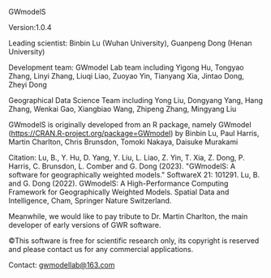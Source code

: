
GWmodelS    

Version:1.0.4

Leading scientist:
Binbin Lu (Wuhan University), Guanpeng Dong (Henan University)

Development team:
GWmodel Lab team including Yigong Hu, Tongyao Zhang, Linyi Zhang, Liuqi Liao, Zuoyao Yin, Tianyang Xia, Jintao Dong, Zheyi Dong

Geographical Data Science Team including Yong Liu, Dongyang Yang, Hang Zhang, Wenkai Gao, Xiangbiao Wang, Zhipeng Zhang, Mingyang Liu

GWmodelS is originally developed from an R package, namely GWmodel (https://CRAN.R-project.org/package=GWmodel) by Binbin Lu, Paul Harris, Martin Charlton, Chris Brunsdon, Tomoki Nakaya, Daisuke Murakami

Citation:
Lu, B., Y. Hu, D. Yang, Y. Liu, L. Liao, Z. Yin, T. Xia, Z. Dong, P. Harris, C. Brunsdon, L. Comber and G. Dong (2023). "GWmodelS: A software for geographically weighted models." SoftwareX 21: 101291.
Lu, B. and G. Dong (2022). GWmodelS: A High-Performance Computing Framework for Geographically Weighted Models. Spatial Data and Intelligence, Cham, Springer Nature Switzerland.

Meanwhile, we would like to pay tribute to Dr. Martin Charlton, the main developer of early versions of GWR software.

©This software is free for scientific research only, its copyright is reserved and please contact us for any commercial applications.

Contact: gwmodellab@163.com

